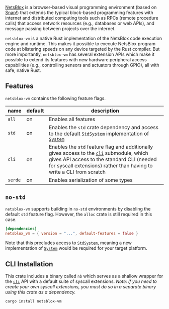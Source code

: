 [NetsBlox](https://netsblox.org/) is a browser-based visual programming environment (based on [Snap!](https://snap.berkeley.edu/)) that extends the typical block-based programming features with internet and distributed computing tools such as RPCs (remote procedure calls) that access network resources (e.g., databases or web APIs), and message passing between projects over the internet.

`netsblox-vm` is a native Rust implementation of the NetsBlox code execution engine and runtime. This makes it possible to execute NetsBlox program code at blistering speeds on any device targeted by the Rust compiler. But more importantly, `netsblox-vm` has several extension APIs which make it possible to extend its features with new hardware peripheral access capabilities (e.g., controlling sensors and actuators through GPIO), all with safe, native Rust.

## Features

`netsblox-vm` contains the following feature flags.

| name | default | description |
| ---- | ------- | ----------- |
| `all` | on | Enables all features |
| `std`  | on | Enables the `std` crate dependency and access to the default [`StdSystem`](crate::std_system::StdSystem) implementation of [`System`](crate::runtime::System) |
| `cli` | on | Enables the `std` feature flag and additionally gives access to the [`cli`](crate::cli) submodule, which gives API access to the standard CLI (needed for syscall extensions) rather than having to write a CLI from scratch |
| `serde` | on | Enables serialization of some types |

## `no-std`

`netsblox-vm` supports building in `no-std` environments by disabling the default `std` feature flag.
However, the `alloc` crate is still required in this case.

```toml
[dependencies]
netsblox_vm = { version = "...", default-features = false }
```

Note that this precludes access to [`StdSystem`](crate::std_system::StdSystem), meaning a new implementation of [`System`](crate::runtime::System) would be required for your target platform.

## CLI Installation

This crate includes a binary called `nb` which serves as a shallow wrapper for the [`cli`](crate::cli) API with a default suite of syscall extensions.
_Note: if you need to create your own syscall extensions, you must do so in a separate binary using this crate as a dependency._

```bash
cargo install netsblox-vm
```
